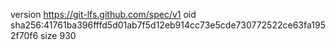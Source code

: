 version https://git-lfs.github.com/spec/v1
oid sha256:41761ba396fffd5d01ab7f5d12eb914cc73e5cde730772522ce63fa1952f70f6
size 930
